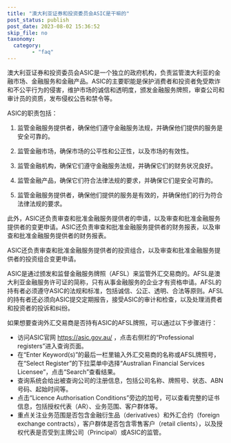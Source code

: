 ```yaml
---
title: "澳大利亚证券和投资委员会ASIC是干嘛的"
post_status: publish
post_date: 2023-08-02 15:36:52
skip_file: no
taxonomy:
  category:
        - "faq"
---
```


澳大利亚证券和投资委员会ASIC是一个独立的政府机构，负责监管澳大利亚的金融市场、金融服务和金融产品。ASIC的主要职能是保护消费者和投资者免受欺诈和不公平行为的侵害，维护市场的诚信和透明度，颁发金融服务牌照，审查公司和审计员的资质，发布侵权公告和禁令等。

ASIC的职责包括：

1. 监管金融服务提供者，确保他们遵守金融服务法规，并确保他们提供的服务是安全可靠的。

2. 监管金融市场，确保市场的公平性和公正性，以及市场的有效性。

3. 监管金融机构，确保它们遵守金融服务法规，并确保它们的财务状况良好。

4. 监管金融产品，确保它们符合法律法规的要求，并确保它们是安全可靠的。

5. 监管金融服务提供者，确保他们提供的服务是有效的，并确保他们的行为符合法律法规的要求。

此外，ASIC还负责审查和批准金融服务提供者的申请，以及审查和批准金融服务提供者的变更申请。ASIC还负责审查和批准金融服务提供者的财务报表，以及审查和批准金融服务提供者的财务报表。

ASIC还负责审查和批准金融服务提供者的投资组合，以及审查和批准金融服务提供者的投资组合变更申请。

ASIC是通过颁发和监督金融服务牌照（AFSL）来监管外汇交易商的。AFSL是澳大利亚金融服务许可证的简称，只有从事金融服务的企业才有资格申请。AFSL的持有者必须遵守ASIC的法规和标准，包括诚信、公正、透明、合法等原则。AFSL的持有者还必须向ASIC提交定期报告，接受ASIC的审计和检查，以及处理消费者和投资者的投诉和纠纷。

如果想要查询外汇交易商是否持有ASIC的AFSL牌照，可以通过以下步骤进行：

- 访问ASIC官网 https://asic.gov.au/ ，点击右侧栏的“Professional registers”进入查询页面。
- 在“Enter Keyword(s)”的最后一栏里输入外汇交易商的名称或AFSL牌照号，在“Select Register”的下拉菜单中选择“Australian Financial Services Licensee”，点击“Search”查看结果。
- 查询系统会给出被查询公司的注册信息，包括公司名称、牌照号、状态、ABN号码、起始时间等。
- 点击“Licence Authorisation Conditions”旁边的加号，可以查看完整的证书信息，包括授权代表（AR）、业务范围、客户群体等。
- 重点关注业务范围是否包含金融衍生品（derivatives）和外汇合约（foreign exchange contracts），客户群体是否包含零售客户（retail clients），以及授权代表是否受到主牌公司（Principal）或ASIC的监管。
